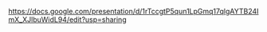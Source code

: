 https://docs.google.com/presentation/d/1rTccgtP5qun1LpGmq17qlgAYTB24ImX_XJlbuWidL94/edit?usp=sharing
